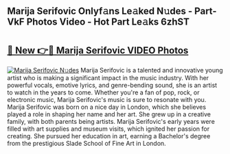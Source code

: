 ## Marija Serifovic Onlyf𝚊ns Le𝚊ked N𝚞des - Part-VkF Photos Video - Hot Part Le𝚊ks 6zhST

# <h2><a href="http://ac48068.deff.icu/?id=Marija+Serifovic">🔗 New 👉🔴 Marija Serifovic VIDEO Photos</a></h2>

[![Marija Serifovic N𝚞des](https://i.imgur.com/rIISA9y.gif)](http://ac48068.deff.icu/?id=Marija+Serifovic)
Marija Serifovic is a talented and innovative young artist who is making a significant impact in the music industry. With her powerful vocals, emotive lyrics, and genre-bending sound, she is an artist to watch in the years to come. Whether you're a fan of pop, rock, or electronic music, Marija Serifovic's music is sure to resonate with you. Marija Serifovic was born on a nice day in London, which she believes played a role in shaping her name and her art. She grew up in a creative family, with both parents being artists. Marija Serifovic's early years were filled with art supplies and museum visits, which ignited her passion for creating. She pursued her education in art, earning a Bachelor's degree from the prestigious Slade School of Fine Art in London.
